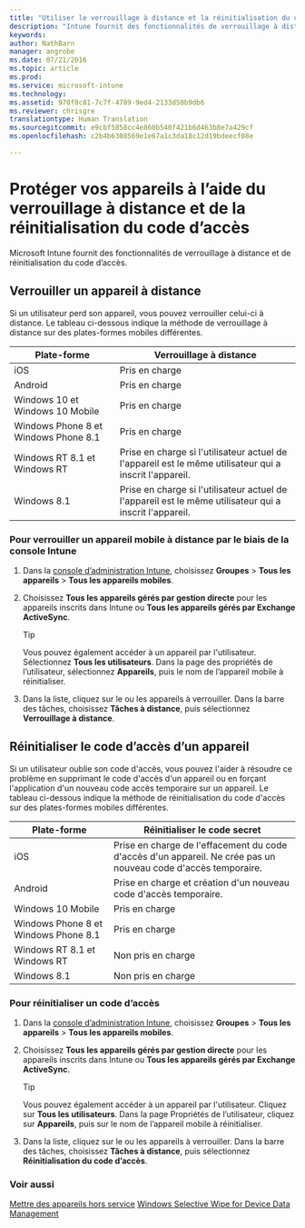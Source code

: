 ```yaml
---
title: "Utiliser le verrouillage à distance et la réinitialisation du code d'accès | Microsoft Intune"
description: "Intune fournit des fonctionnalités de verrouillage à distance et de réinitialisation du code secret."
keywords: 
author: NathBarn
manager: angrobe
ms.date: 07/21/2016
ms.topic: article
ms.prod: 
ms.service: microsoft-intune
ms.technology: 
ms.assetid: 970f8c81-7c7f-4789-9ed4-2133d50b9db6
ms.reviewer: chrisgre
translationtype: Human Translation
ms.sourcegitcommit: e9cbf5858cc4e860b540f421b6d463b8e7a429cf
ms.openlocfilehash: c2b4b6308569e1e67a1c3da18c12d19bdeecf08e

---
```

# Protéger vos appareils à l’aide du verrouillage à distance et de la réinitialisation du code d’accès
Microsoft Intune fournit des fonctionnalités de verrouillage à distance et de réinitialisation du code d’accès.

## Verrouiller un appareil à distance
Si un utilisateur perd son appareil, vous pouvez verrouiller celui-ci à distance. Le tableau ci-dessous indique la méthode de verrouillage à distance sur des plates-formes mobiles différentes.

|Plate-forme|Verrouillage à distance|
|------------|---------------|
|iOS|Pris en charge|
|Android|Pris en charge|
|Windows 10 et Windows 10 Mobile|Pris en charge|
|Windows Phone 8 et Windows Phone 8.1|Pris en charge|
|Windows RT 8.1 et Windows RT|Prise en charge si l'utilisateur actuel de l'appareil est le même utilisateur qui a inscrit l'appareil.|
|Windows 8.1|Prise en charge si l'utilisateur actuel de l'appareil est le même utilisateur qui a inscrit l'appareil.|


### Pour verrouiller un appareil mobile à distance par le biais de la console Intune

1.  Dans la [console d’administration Intune](https://manage.microsoft.com/), choisissez **Groupes** &gt; **Tous les appareils** &gt; **Tous les appareils mobiles**.

2.  Choisissez **Tous les appareils gérés par gestion directe** pour les appareils inscrits dans Intune ou **Tous les appareils gérés par Exchange ActiveSync**.

    > [!TIP]
    > Vous pouvez également accéder à un appareil par l'utilisateur. Sélectionnez **Tous les utilisateurs**. Dans la page des propriétés de l’utilisateur, sélectionnez **Appareils**, puis le nom de l’appareil mobile à réinitialiser.

3.  Dans la liste, cliquez sur le ou les appareils à verrouiller. Dans la barre des tâches, choisissez **Tâches à distance**, puis sélectionnez **Verrouillage à distance**.

## Réinitialiser le code d’accès d’un appareil
Si un utilisateur oublie son code d'accès, vous pouvez l'aider à résoudre ce problème en supprimant le code d'accès d'un appareil ou en forçant l'application d'un nouveau code accès temporaire sur un appareil. Le tableau ci-dessous indique la méthode de réinitialisation du code d'accès sur des plates-formes mobiles différentes.

|Plate-forme|Réinitialiser le code secret|
|------------|------------------|
|iOS|Prise en charge de l'effacement du code d'accès d'un appareil. Ne crée pas un nouveau code d'accès temporaire.|
|Android|Prise en charge et création d'un nouveau code d'accès temporaire.|
|Windows 10 Mobile|Pris en charge|
|Windows Phone 8 et Windows Phone 8.1|Pris en charge|
|Windows RT 8.1 et Windows RT|Non pris en charge|
|Windows 8.1|Non pris en charge|

### Pour réinitialiser un code d’accès

1.  Dans la [console d’administration Intune](https://manage.microsoft.com/), choisissez **Groupes** &gt; **Tous les appareils** &gt; **Tous les appareils mobiles**.

2.  Choisissez **Tous les appareils gérés par gestion directe** pour les appareils inscrits dans Intune ou **Tous les appareils gérés par Exchange ActiveSync**.

    > [!TIP]
    > Vous pouvez également accéder à un appareil par l'utilisateur. Cliquez sur **Tous les utilisateurs**. Dans la page Propriétés de l’utilisateur, cliquez sur **Appareils**, puis sur le nom de l’appareil mobile à réinitialiser.

3.  Dans la liste, cliquez sur le ou les appareils à verrouiller. Dans la barre des tâches, choisissez **Tâches à distance**, puis sélectionnez **Réinitialisation du code d’accès**.


### Voir aussi
[Mettre des appareils hors service](retire-devices-from-microsoft-intune-management.md)
[Windows Selective Wipe for Device Data Management](http://technet.microsoft.com/library/dn486874.aspx)



<!--HONumber=Jul16_HO4-->


